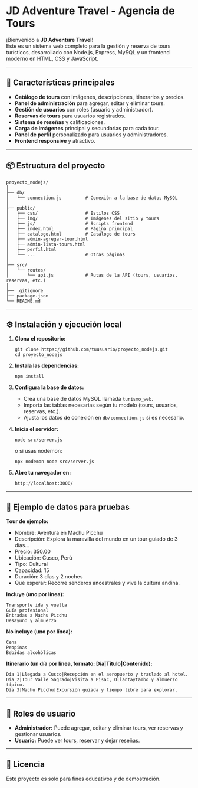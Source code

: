 # JD Adventure Travel - Agencia de Tours

¡Bienvenido a **JD Adventure Travel**!  
Este es un sistema web completo para la gestión y reserva de tours turísticos, desarrollado con Node.js, Express, MySQL y un frontend moderno en HTML, CSS y JavaScript.

---

## 🚀 Características principales

- **Catálogo de tours** con imágenes, descripciones, itinerarios y precios.
- **Panel de administración** para agregar, editar y eliminar tours.
- **Gestión de usuarios** con roles (usuario y administrador).
- **Reservas de tours** para usuarios registrados.
- **Sistema de reseñas** y calificaciones.
- **Carga de imágenes** principal y secundarias para cada tour.
- **Panel de perfil** personalizado para usuarios y administradores.
- **Frontend responsive** y atractivo.

---

## 📦 Estructura del proyecto

```
proyecto_nodejs/
│
├── db/
│   └── connection.js         # Conexión a la base de datos MySQL
│
├── public/
│   ├── css/                  # Estilos CSS
│   ├── img/                  # Imágenes del sitio y tours
│   ├── js/                   # Scripts frontend
│   ├── index.html            # Página principal
│   ├── catalogo.html         # Catálogo de tours
│   ├── admin-agregar-tour.html
│   ├── admin-lista-tours.html
│   ├── perfil.html
│   └── ...                   # Otras páginas
│
├── src/
│   └── routes/
│       └── api.js            # Rutas de la API (tours, usuarios, reservas, etc.)
│
├── .gitignore
├── package.json
└── README.md
```

---

## ⚙️ Instalación y ejecución local

1. **Clona el repositorio:**
   ```
   git clone https://github.com/tuusuario/proyecto_nodejs.git
   cd proyecto_nodejs
   ```

2. **Instala las dependencias:**
   ```
   npm install
   ```

3. **Configura la base de datos:**
   - Crea una base de datos MySQL llamada `turismo_web`.
   - Importa las tablas necesarias según tu modelo (tours, usuarios, reservas, etc.).
   - Ajusta los datos de conexión en `db/connection.js` si es necesario.

4. **Inicia el servidor:**
   ```
   node src/server.js
   ```
   o si usas nodemon:
   ```
   npx nodemon node src/server.js
   ```

5. **Abre tu navegador en:**
   ```
   http://localhost:3000/
   ```

---

## 📝 Ejemplo de datos para pruebas

**Tour de ejemplo:**
- Nombre: Aventura en Machu Picchu
- Descripción: Explora la maravilla del mundo en un tour guiado de 3 días...
- Precio: 350.00
- Ubicación: Cusco, Perú
- Tipo: Cultural
- Capacidad: 15
- Duración: 3 días y 2 noches
- Qué esperar: Recorre senderos ancestrales y vive la cultura andina.

**Incluye (uno por línea):**
```
Transporte ida y vuelta
Guía profesional
Entradas a Machu Picchu
Desayuno y almuerzo
```

**No incluye (uno por línea):**
```
Cena
Propinas
Bebidas alcohólicas
```

**Itinerario (un día por línea, formato: Día|Título|Contenido):**
```
Día 1|Llegada a Cusco|Recepción en el aeropuerto y traslado al hotel.
Día 2|Tour Valle Sagrado|Visita a Pisac, Ollantaytambo y almuerzo típico.
Día 3|Machu Picchu|Excursión guiada y tiempo libre para explorar.
```

---

## 👤 Roles de usuario

- **Administrador:** Puede agregar, editar y eliminar tours, ver reservas y gestionar usuarios.
- **Usuario:** Puede ver tours, reservar y dejar reseñas.

---

## 📄 Licencia

Este proyecto es solo para fines educativos y de demostración.
